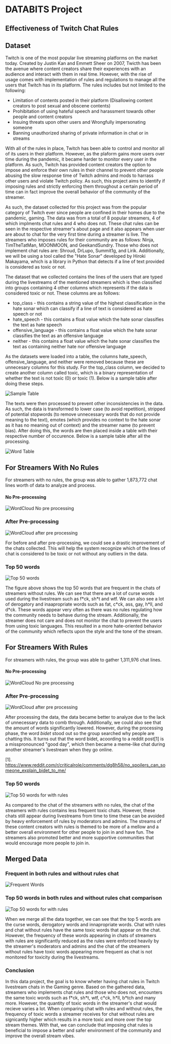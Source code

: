# DATABITS Project

## Effectiveness of Twitch Chat Rules

## Dataset
  Twitch is one of the most popular live streaming platforms on the market today. Created by Justin Kan and Emmett Sheer on 2007, Twicth has been the avenue where content creators share their experiences with an audience and interact with them in real time. However, with the rise of usage comes with implementation of rules and regulations to manage all the users that Twitch has in its platform. The rules includes but not limited to the following:
  - Limitation of contents posted in their platform (Disallowing content creators to post sexual and obscene contents)
  - Prohibitation of using hateful speech and harassment towards other people and content creators
  - Insuing threats upon other users and Wrongfully impersonating someone
  - Banning unauthorized sharing of private information in chat or in streams

  With all of the rules in place, Twitch has been able to control and monitor all of its users in their platform. However, as the plaform gains more users over time during the pandemic, it became harder to monitor every user in the platform. As such, Twitch has provided content creators the option to impose and enforce their own rules in their channel to prevent other people abusing the slow response time of Twitch admins and mods to harrass other users and violate Twitch policy. As such, this project aims to identify if imposing rules and strictly enforcing them throughout a certain period of time can in fact improve the overall behavior of the community of the streamer.

  As such, the dataset collected for this project was from the popular category of Twitch ever since people are confined in their homes due to the pandemic, gaming. The data was from a total of 8 popular streamers, 4 of which implments chat rules and 4 who does not. These chat rules can be seen in the respective streamer's about page and it also appears when user are about to chat for the very first time during a streamer is live. The streamers who imposes rules for their community are as follows: Ninja, TimTheTatMan, MOONMOON, and GeekandSundry. Those who does not implement chat rules are: Shroud, DrLupo, Summit1g, and Lirik. Additionally, we will be using a tool called the "Hate Sonar" developed by Hiroki Makayama, which is a library in Python that detects if a line of text provided is considered as toxic or not. 

  The dataset that we collected contains the lines of the users that are typed during the livestreams of the mentioned streamers which is then classified into groups containing 4 other columns which represents if the data is considered toxic or not. These columns are as follows:
  - top_class - this contains a string value of the highest classification in the hate sonar which can classify if a line of text is  considered as hate speech or not
  - hate_speech - this contains a float value which the hate sonar classifies the text as hate speech
  - offensive_language - this contains a float value which the hate sonar classifies the text as an offensive language
  - neither - this contains a float value which the hate sonar classifies the text as containing neither hate nor offensive language

   As the datasets were loaded into a table, the columns hate_speech, offensive_language, and neither were removed because these are unnecesary columns for this study. For the top_class column, we decided to create another column called toxic, which is a binary representation of whether the text is not toxic (0) or toxic (1). Below is a sample table after doing these steps.

![Sample Table](/images/others/sample_table.PNG)

  The texts were then processed to prevent other inconsistencies in the data. As such, the data is transformed to lower case (to avoid repetition), stripped of potential stopwords (to remove unnecessary words that do not provide meaning to the text), emotes (which provides no context to the hate sonar as it has no meaning out of context) and the streamer name (to prevent bias). After doing this, the words are then placed inside a table with their respective number of occurence. Below is a sample table after all the processing.

![Word Table](/images/others/words_table.png)

## For Streamers With No Rules
For streamers with no rules, the group was able to gather 1,873,772 chat lines worth of data to analyze and process.


#### No Pre-processing
![WordCloud No pre processing](images/norules/word_no_processing.png)


### After Pre-processing
![WordCloud after pre processing](images/norules/word_processed.png)

  For before and after pre-processing, we could see a drastic improvement of the chats collected. This will help the system recognize which of the lines of chat is considered to be toxic or not without any outliers in the data.

### Top 50 words
![Top 50 words](/images/norules/top_50.png)

  The figure above shows the top 50 words that are frequent in the chats of streamers without rules. We can see that there are a lot of curse words used during the livestream such as f\*ck, sh\*t and wtf. We can also see a lot of derogatory and inaapropriate words such as fat, c\*ck, ass, gay, h\*ll, and d\*ck. These words appear very often as there was no rules regulating how the community needs to behave during the stream. Additionally, the streamer does not care and does not monitor the chat to prevent the users from using toxic languages. This resulted in a more hate-oriented behavior of the community which reflects upon the style and the tone of the stream.


## For Streamers With Rules
For streamers with rules, the group was able to gather 1,311,976 chat lines.


#### No Pre-processing
![WordCloud No pre processing](/images/withrules/words_no_processing.png)


### After Pre-processing
![WordCloud after pre processing](/images/withrules/word_process.png)

  After processing the data, the data became better to analyze due to the lack of unnecessary data to comb through. Additionally, we could also see that the amount of words significantly lowered. However, during the processing phase, the word *bidet* stood out so the group searched why people are chatting this. It turns out that the word bidet, acoording to a reddit post[1] is a misspronounced "good day", which then became a meme-like chat during another streamer's livestream when they go online.

[1]. https://www.reddit.com/r/criticalrole/comments/dg8h58/no_spoilers_can_someone_explain_bidet_to_me/


### Top 50 words
![Top 50 words for with rules](/images/withrules/top_50.png)

  As compared to the chat of the streamers with no rules, the chat of the streamers with rules contains less frequent toxic chats. However, these chats still appear during livestreams from time to time these can be avoided by heavy enforcement of rules by moderators and admins. The streams of these content creators with rules is themed to be more of a mellow and a better overall environment for other people to join in and have fun. The streamers also promoted better and more supportive communities that would encourage more people to join in.


## Merged Data

### Frequent in both rules and without rules chat
![Frequent Words](/images/merge/words_frequent.png)


### Top 50 words in both rules and without rules chat comparison
![Top 50 words for with rules](/images/merge/top_50.png)
  
  When we merge all the data together, we can see that the top 5 words are the curse words, derogatory words and innapropriate words. Chat with rules and chat without rules have the same toxic words that appear on the chat. However, the frequency of these words appearing in chats of streamers with rules are significantly reduced as the rules were enforced heavily by the streamer's moderators and admins and the chat of the streamers without rules have toxic words appearing more frequent as chat is not monitored for toxicity during the livestreams.

### Conclusion
  
  In this data project, the goal is to know wheter having chat rules in Twitch livestream chats in the Gaming genre. Based on the gathered data, streamers who implements chat rules and those who does not, encounters the same toxic words such as f\*ck, sh\*t, wtf, c\*ck, h\*ll, b\*tch and many more. However, the quantity of toxic words in the streamer's chat would recieve varies a lot. When comparing chat with rules and without rules, the frequency of toxic words a streamer receives for chat without rules are signicantly higher which results in a more toxic and more over the top stream themes. With that, we can conclude that imposing chat rules is beneficial to impose a better and safer environment of the community and improve the overall stream vibes.
